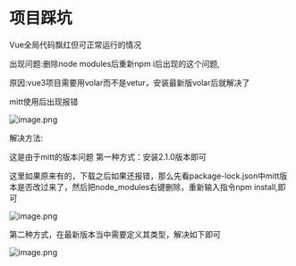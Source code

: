 # 项目踩坑

 Vue全局代码飘红但可正常运行的情况 

出现问题:删除node modules后重新npm i后出现的这个问题,

原因:vue3项目需要用volar而不是vetur，安装最新版volar后就解决了





 mitt使用后出现报错 

![image.png](D:/%E6%96%87%E4%BB%B6/typora%E5%9B%BE%E7%89%87/1650856393412-142bd438-74ec-4fc9-a9bc-9a460853e822.webp)



解决方法:

这是由于mitt的版本问题 第一种方式：安装2.1.0版本即可

这里如果原来有的，下载之后如果还报错，那么先看package-lock.json中mitt版本是否改过来了，然后把node_modules右键删除，重新输入指令npm install,即可

![image.png](D:/%E6%96%87%E4%BB%B6/typora%E5%9B%BE%E7%89%87/1650856438976-36c3f412-23d5-4543-b497-aab6275dfddb.webp)



第二种方式，在最新版本当中需要定义其类型，解决如下即可

![image.png](D:/%E6%96%87%E4%BB%B6/typora%E5%9B%BE%E7%89%87/1650856458378-6e270d50-06dc-4eb6-93ae-f2322f85f799.webp)